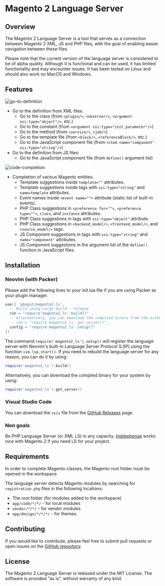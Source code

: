 # Magento 2 Language Server

## Overview

The Magento 2 Language Server is a tool that serves as a connection between Magento 2 XML, JS and PHP files, with the goal of enabling easier navigation between these files.

Please note that the current version of the language server is considered to be of alpha quality. Although it is functional and can be used, it has limited functionality and may encounter issues. It has been tested on Linux and should also work on MacOS and Windows.

## Features

![go-to-definition](https://github.com/pbogut/magento2-ls/assets/1702152/20f556a8-5024-4a1b-befd-26ef1ded6000)

- Go to the definition from XML files:
   - Go to the class (from `<plugin/>`, `<observer/>`, `<argument xsi:type="object"/>`, etc.)
   - Go to the constant (from `<argument xsi:type="init_parameter"/>`)
   - Go to the method (from `<service/>`, `<job/>`)
   - Go to the template file (from `<block/>`, `<referenceBlock/>`, etc.)
   - Go to the JavaScript component file (from `<item name="component" xsi:type="string"/>`)
 - Go to the definition from JS files:
   - Go to the JavaScript component file (from `define()` argument list)

![code-completion](https://github.com/pbogut/magento2-ls/assets/1702152/6341cf9e-2241-40c2-b374-e45d7026e1bc)

- Completion of various Magento entities:
  - Template suggestions inside `template=""` attributes.
  - Template suggestions inside tags with `xsi:type="string"` and `name=template` attributes.
  - Event names inside `<event name="">` attribute (static list of built-in events).
  - PHP Class suggestions in `<preference for="">`, `<preference type="">`, `class`, and `instance` attributes.
  - PHP Class suggestions in tags with `xsi:type="object"` attribute.
  - PHP Class suggestions in `<backend_model/>`, `<frontend_model/>`, and `<source_model/>` tags.
  - JS Component suggestions in tags with `xsi:type="string"` and `name="component"` attributes.
  - JS Component suggestions in the argument list of the `define()` function in JavaScript files.

## Installation

### Neovim (with Packer)

Please add the following lines to your init.lua file if you are using Packer as your plugin manager.

```lua
use({ 'pbogut/magento2-ls', 
  -- Build using cargo build --release
  run = "require'magento2_ls'.build()" ,
  -- Alternatively, you can download the compiled binary from the GitHub release.
  -- run = "require'magento2_ls'.get_server()" ,
  config = "require'magento2_ls'.setup()" 
})
```

The command `require('magento2_ls').setup()` will register the language server with Neovim's built-in Language Server Protocol (LSP) using the function `vim.lsp.start()`. If you need to rebuild the language server for any reason, you can do it by using:

```lua
require('magento2_ls').build()
```

Alternatively, you can download the compiled binary for your system by using:

```lua
require('magento2_ls').get_server()
```

### Visual Studio Code

You can download the `vsix` file from the [GitHub Releases](https://github.com/pbogut/magento2-ls/releases) page.

### Non goals

Be PHP Language Server (or XML LS) in any capacity. 
[Intelephense](https://intelephense.com/) works nice with Magento 2 if you need 
LS for your project.

## Requirements

In order to complete Magento classes, the Magento root folder must be opened in the workspace.

The language server detects Magento modules by searching for `registration.php` files in the following locations:

- The root folder (for modules added to the workspace)
- `app/code/*/*/` - for local modules
- `vendor/*/*/` - for vendor modules
- `app/design/*/*/*/` - for themes.


## Contributing

If you would like to contribute, please feel free to submit pull requests or open issues on the [GitHub repository](https://github.com/pbogut/magento2-ls). 

## License

The Magento 2 Language Server is released under the MIT License.
The software is provided "as is", without warranty of any kind.

